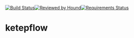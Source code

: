 [![Build Status](https://travis-ci.com/alexey-petrov-occ/ketepflow.svg?branch=master)](https://travis-ci.com/alexey-petrov-occ/ketepflow)[![Reviewed by Hound](https://img.shields.io/badge/Reviewed_by-Hound-8E64B0.svg)](https://houndci.com)[![Requirements Status](https://requires.io/github/alexey-petrov-occ/ketepflow/requirements.svg)](https://requires.io/github/alexey-petrov-occ/ketepflow/requirements)
# ketepflow

